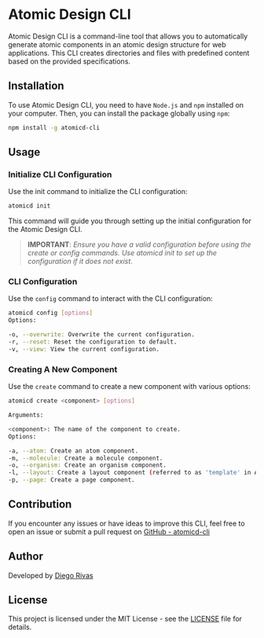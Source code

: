 # Atomic Design CLI

Atomic Design CLI is a command-line tool that allows you to automatically generate atomic components in an atomic design structure for web applications. This CLI creates directories and files with predefined content based on the provided specifications.

## Installation

To use Atomic Design CLI, you need to have `Node.js` and `npm` installed on your computer. Then, you can install the package globally using `npm`:

```bash
npm install -g atomicd-cli
```

## Usage

### Initialize CLI Configuration

Use the init command to initialize the CLI configuration:

```bash
atomicd init
```

This command will guide you through setting up the initial configuration for the Atomic Design CLI.

> **IMPORTANT**: *Ensure you have a valid configuration before using the create or config commands. Use atomicd init to set up the configuration if it does not exist*.

### CLI Configuration

Use the `config` command to interact with the CLI configuration:

```bash
atomicd config [options]
Options:

-o, --overwrite: Overwrite the current configuration.
-r, --reset: Reset the configuration to default.
-v, --view: View the current configuration.
```

### Creating A New Component

Use the `create` command to create a new component with various options:

```bash
atomicd create <component> [options]

Arguments:

<component>: The name of the component to create.
Options:

-a, --atom: Create an atom component.
-m, --molecule: Create a molecule component.
-o, --organism: Create an organism component.
-l, --layout: Create a layout component (referred to as 'template' in Atomic Design).
-p, --page: Create a page component.
```

## Contribution

If you encounter any issues or have ideas to improve this CLI, feel free to open an issue or submit a pull request on [GitHub - atomicd-cli](https://github.com/dev-rdiego/atomicd-cli)

## Author

Developed by [Diego Rivas](https://github.com/rivasdiego-dev)

## License

This project is licensed under the MIT License - see the [LICENSE](LICENSE) file for details.
